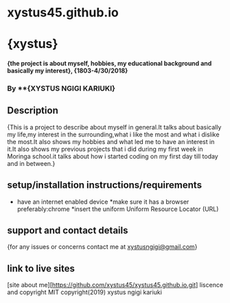 # xystus45.github.io
# {xystus}
#### {the project is about myself, hobbies, my educational background and basically my interest}, {1803-4/30/2018}
### By **{XYSTUS NGIGI KARIUKI}
## Description
 {This is a project to describe about myself in general.It talks about basically my life,my interest in the surrounding,what i like the most and what i dislike the most.It also shows my hobbies and what led me to have an interest in it.It also shows my previous projects that i did during my first week in Moringa school.it talks about how i started coding on my first day till today and in between.}
## setup/installation instructions/requirements
* have an internet enabled device
*make sure it has a browser preferably:chrome
*insert the uniform Uniform Resource Locator (URL)
## support and contact details
{for any issues or concerns contact me at xystusngigi@gmail.com}
## link to live sites
[site about me][https://github.com/xystus45/xystus45.github.io.git]
liscence and copyright
MIT 
copyright(2019) xystus ngigi kariuki
